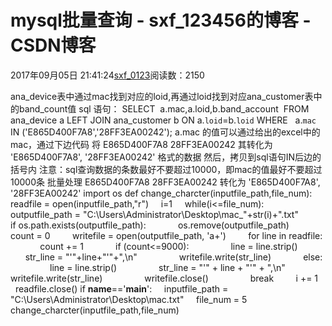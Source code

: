 # mysql批量查询 - sxf_123456的博客 - CSDN博客
2017年09月05日 21:41:24[sxf_0123](https://me.csdn.net/sxf_123456)阅读数：2150
                
ana_device表中通过mac找到对应的loid,再通过loid找到对应ana_customer表中的band_count值
sql 语句：
SELECT 
a.mac,a.loid,b.band_account 
FROM 
ana_device a LEFT JOIN ana_customer b ON a.`loid`=b.`loid`
WHERE   a.`mac` IN ('E865D400F7A8','28FF3EA00242');
a.mac 的值可以通过给出的excel中的mac，通过下边代码
将
E865D400F7A8
28FF3EA00242
其转化为
'E865D400F7A8',
'28FF3EA00242'
格式的数据
然后，拷贝到sql语句IN后边的括号内
注意：sql查询数据的条数最好不要超过10000，即mac的值最好不要超过10000条
批量处理
E865D400F7A8
28FF3EA00242
转化为
'E865D400F7A8',
'28FF3EA00242'
import os
def change_charcter(inputfile_path,file_num):
    readfile = open(inputfile_path,"r")
    i=1
    while(i<=file_num):
        outputfile_path = "C:\\Users\\Administrator\\Desktop\\mac_"+str(i)+".txt"
        if os.path.exists(outputfile_path):
            os.remove(outputfile_path)
        count = 0
        writefile = open(outputfile_path, 'a+')
        for line in readfile:
            count += 1
            if (count<=9000):
                line = line.strip()
                str_line = "'"+line+"'"+",\n"
                writefile.write(str_line)
            else:
                line = line.strip()
                str_line = "'" + line + "'" + ",\n"
                writefile.write(str_line)
                writefile.close()
                break
        i += 1
    readfile.close()
if __name__=='__main__':
    inputfile_path = "C:\\Users\\Administrator\\Desktop\\mac.txt"
    file_num = 5
    change_charcter(inputfile_path,file_num)
